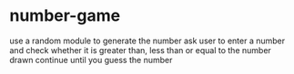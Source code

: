 # number-game
use a random module to generate the number
ask user to enter a number and check whether it is greater than, less than or equal to the number drawn
continue until you guess the number

